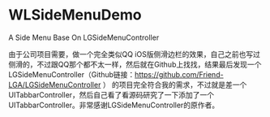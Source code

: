 # WLSideMenuDemo

A Side Menu Base On LGSideMenuController

由于公司项目需要，做一个完全类似QQ iOS版侧滑边栏的效果，自己之前也写过侧滑的，不过跟QQ那个都不太一样，然后就在Github上找找，结果最后发现一个LGSideMenuController（Github链接：https://github.com/Friend-LGA/LGSideMenuController ） 的项目完全符合我的需求，不过就是差一个UITabbarController，然后自己看了看源码研究了一下添加了一个UITabbarController。非常感谢LGSideMenuController的原作者。

